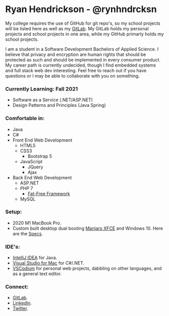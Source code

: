 # Ryan Hendrickson - @rynhndrcksn

My college requires the use of GitHub for git repo's, so my school projects will be listed here as well as my [GitLab](https://gitlab.com/rynhndrcksn). My GitLab holds my personal projects and school projects in one area, while my GitHub primarly holds my school projects.

I am a student in a Software Development Bachelors of Applied Science. I believe that privacy and encryption are human rights that should be protected as such and should be implemented in every consumer product. My career path is currently undecided, though I find embedded systems and full stack web dev interesting. Feel free to reach out if you have questions or I may be able to collaborate with you on something.

### Currently Learning: Fall 2021
- Software as a Service (.NET/ASP.NET)
- Design Patterns and Principles (Java Spring)

### Comfortable in:
- Java
- C#
- Front End Web Development
  - HTML5
  - CSS3
    - Bootstrap 5
  - JavaScript
    - JQuery
    - Ajax
- Back End Web Development
  - ASP.NET
  - PHP 7
    - [Fat-Free Framework](https://fatfreeframework.com/3.6/home)
  - MySQL

### Setup:
- 2020 M1 MacBook Pro.
- Custom built desktop dual booting [Manjaro XFCE](https://manjaro.org/) and Windows 10. Here are the [Specs](https://pcpartpicker.com/user/leaderelrond/saved/smtL23).

### IDE's:
- [IntelliJ IDEA](https://www.jetbrains.com/idea/) for Java.
- [Visual Studio for Mac](https://visualstudio.microsoft.com/vs/mac/) for C#/.NET.
- [VSCodium](https://vscodium.com/) for personal web projects, dabbling on other languages, and as a general text editor.

### Connect:
- [GitLab](https://gitlab.com/rynhndrcksn).
- [LinkedIn](https://www.linkedin.com/in/rynhndrcksn/).
- [Twitter](https://twitter.com/leaderelrond).
